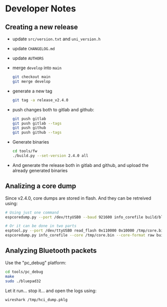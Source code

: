 # Developer Notes

## Creating a new release

* update `src/version.txt` and `uni_version.h`
* update `CHANGELOG.md`
* update `AUTHORS`
* merge `develop` into `main`

  ```sh
  git checkout main
  git merge develop
  ```

* generate a new tag

  ```sh
  git tag -a release_v2.4.0
  ```

* push changes both to gitlab and github:

  ```sh
  git push gitlab
  git push gitlab --tags
  git push github
  git push github --tags
  ```

* Generate binaries

  ```sh
  cd tools/fw
  ./build.py --set-version 2.4.0 all
  ```
  
* And generate the release both in gitlab and github, and upload the already generated binaries

## Analizing a core dump

Since v2.4.0, core dumps are stored in flash. And they can be retreived using:

 ```sh
 # Using just one command
 espcoredump.py --port /dev/ttyUSB0 --baud 921600 info_corefile build/bluepad32-app.elf
 ```

```sh
# Or it can be done in two parts
esptool.py --port /dev/ttyUSB0 read_flash 0x110000 0x10000 /tmp/core.bin
espcoredump.py info_corefile --core /tmp/core.bin --core-format raw build/bluepad32-app.elf 
 ```

## Analyzing Bluetooth packets

Use the "pc_debug" platform:

```sh
cd tools/pc_debug
make
sudo ./bluepad32
```

Let it run... stop it... and open the logs using:

```sh
wireshark /tmp/hci_dump.pklg
```
